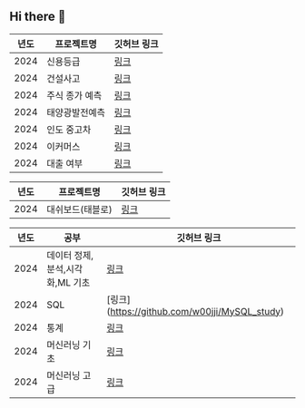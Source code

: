 ## Hi there 👋

<!--
**w00jji/w00jji** is a ✨ _special_ ✨ repository because its `README.md` (this file) appears on your GitHub profile.

Here are some ideas to get you started:

- 🔭 I’m currently working on ...
- 🌱 I’m currently learning ...
- 👯 I’m looking to collaborate on ...
- 🤔 I’m looking for help with ...
- 💬 Ask me about ...
- 📫 How to reach me: ...
- 😄 Pronouns: ...
- ⚡ Fun fact: ...
-->

| 년도 | 프로젝트명 | 깃허브 링크 |
|------|------------|-------------|
| 2024 | 신용등급  | [링크](https://github.com/w00jji/Credit_score_pred) |
| 2024 | 건설사고 | [링크](https://github.com/w00jji/Construction_accident) | 
| 2024 | 주식 종가 예측 | [링크](https://github.com/w00jji/stock_pred_ML) | 
| 2024 | 태양광발전예측 | [링크](https://github.com/w00jji/Solar_power_output_prediction) | 
| 2024 | 인도 중고차| [링크](https://github.com/w00jji/Indian_cars) | 
| 2024 | 이커머스| [링크](https://github.com/w00jji/e-commerce) | 
| 2024 | 대출 여부  | [링크](https://github.com/w00jji/Loan_repayment) | 









 년도 | 프로젝트명 | 깃허브 링크 |
|------|------------|-------------|
| 2024 | 대쉬보드(태블로)  | [링크](https://public.tableau.com/app/profile/.73896753/vizzes) | 


 년도 | 공부 | 깃허브 링크 |
|------|------------|-------------|
| 2024 | 데이터 정제,분석,시각화,ML 기초  | [링크](https://github.com/w00jji/Data_Analysis_Basics) | 
| 2024 | SQL  | [링크] (https://github.com/w00jji/MySQL_study) |
| 2024 | 통계  | [링크](https://github.com/w00jji/Statistics) | 
| 2024 | 머신러닝 기초  | [링크](https://github.com/w00jji/ML_Basic/tree/main) | 
| 2024 | 머신러닝 고급  | [링크](https://github.com/w00jji/ML_deepening) |








